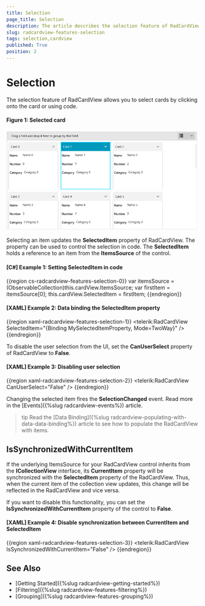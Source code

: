 ```yaml
---
title: Selection
page_title: Selection
description: The article describes the selection feature of RadCardView.
slug: radcardview-features-selection
tags: selection,cardview
published: True
position: 2
---
```


# Selection

The selection feature of RadCardView allows you to select cards by clicking onto the card or using code.

#### Figure 1: Selected card 
![WPF RadCardView Selected card](images/radcardview-features-selection-0.png)

Selecting an item updates the __SelectedItem__ property of RadCardView. The property can be used to control the selection in code. The __SelectedItem__ holds a reference to an item from the __ItemsSource__ of the control.

#### __[C#] Example 1: Setting SelectedItem in code__
{{region cs-radcardview-features-selection-0}}
	 var itemsSource = (ObservableCollection<MyDataItem>)this.cardView.ItemsSource;
	 var firstItem = itemsSource[0];
	 this.cardView.SelectedItem = firstItem;
{{endregion}}

#### __[XAML] Example 2: Data binding the SelectedItem property__
{{region xaml-radcardview-features-selection-1}}
	  <telerik:RadCardView SelectedItem="{Binding MySelectedItemProperty, Mode=TwoWay}" />
{{endregion}}

To disable the user selection from the UI, set the __CanUserSelect__ property of RadCardView to __False__. 

#### __[XAML] Example 3: Disabling user selection__
{{region xaml-radcardview-features-selection-2}}
	<telerik:RadCardView CanUserSelect="False" />
{{endregion}}

Changing the selected item fires the __SelectionChanged__ event. Read more in the [Events]({%slug radcardview-events%}) article.

>tip Read the [Data Binding]({%slug radcardview-populating-with-data-data-binding%}) article to see how to populate the RadCardView with items.

## IsSynchronizedWithCurrentItem

If the underlying ItemsSource for your RadCardView control inherits from the **ICollectionView** interface, its **CurrentItem** property will be synchronized with the **SelectedItem** property of the RadCardView. Thus, when the current item of the collection view updates, this change will be reflected in the RadCardView and vice versa.

If you want to disable this functionality, you can set the **IsSynchronizedWithCurrentItem** property of the control to **False**.

#### __[XAML] Example 4: Disable synchronization between CurrentItem and SelectedItem__
{{region xaml-radcardview-features-selection-3}}
	<telerik:RadCardView IsSynchronizedWithCurrentItem="False" />
{{endregion}}

## See Also  
* [Getting Started]({%slug radcardview-getting-started%})
* [Filtering]({%slug radcardview-features-filtering%})
* [Grouping]({%slug radcardview-features-grouping%})